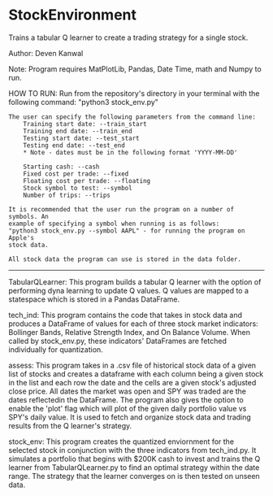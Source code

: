 # StockEnvironment
 Trains a tabular Q learner to create a trading strategy for a single stock.

Author: Deven Kanwal

Note: Program requires MatPlotLib, Pandas, Date Time, math and Numpy to run.

HOW TO RUN:
    Run from the repository's directory in your terminal with the following
    command: "python3 stock_env.py"

    The user can specify the following parameters from the command line:
        Training start date: --train_start
        Training end date: --train_end
        Testing start date: --test_start
        Testing end date: --test_end
        * Note - dates must be in the following format 'YYYY-MM-DD'

        Starting cash: --cash
        Fixed cost per trade: --fixed
        Floating cost per trade: --floating
        Stock symbol to test: --symbol
        Number of trips: --trips
    
    It is recommended that the user run the program on a number of symbols. An 
    example of specifying a symbol when running is as follows:
    "python3 stock_env.py --symbol AAPL" - for running the program on Apple's 
    stock data. 

    All stock data the program can use is stored in the data folder.

-------------------------------------------------------------------------------

TabularQLearner:
    This program builds a tabular Q learner with the option of performing dyna
    learning to update Q values. Q values are mapped to a statespace which is
    stored in a Pandas DataFrame. 

tech_ind:
    This program contains the code that takes in stock data and produces a 
    DataFrame of values for each of three stock market indicators: 
    Bollinger Bands, Relative Strength Index, and On Balance Volume. When called
    by stock_env.py, these indicators' DataFrames are fetched individually for
    quantization. 

assess:
    This program takes in a .csv file of historical stock data of a given list 
    of stocks and creates a dataframe with each column being a given stock in 
    the list and each row the date and the cells are a given stock's adjusted 
    close price. All dates the market was open and SPY was traded are the dates 
    reflectedin the DataFrame. The program also gives the option to enable the 
    'plot' flag which will plot of the given daily portfolio value vs SPY's 
    daily value. It is used to fetch and organize stock data and trading results
    from the Q learner's strategy.

stock_env:
    This program creates the quantized enviornment for the selected stock in
    conjunction with the three indicators from tech_ind.py. It simulates a 
    portfolio that begins with $200K cash to invest and trains the Q learner 
    from TabularQLearner.py to find an optimal strategy within the date range.
    The strategy that the learner converges on is then tested on unseen data. 


